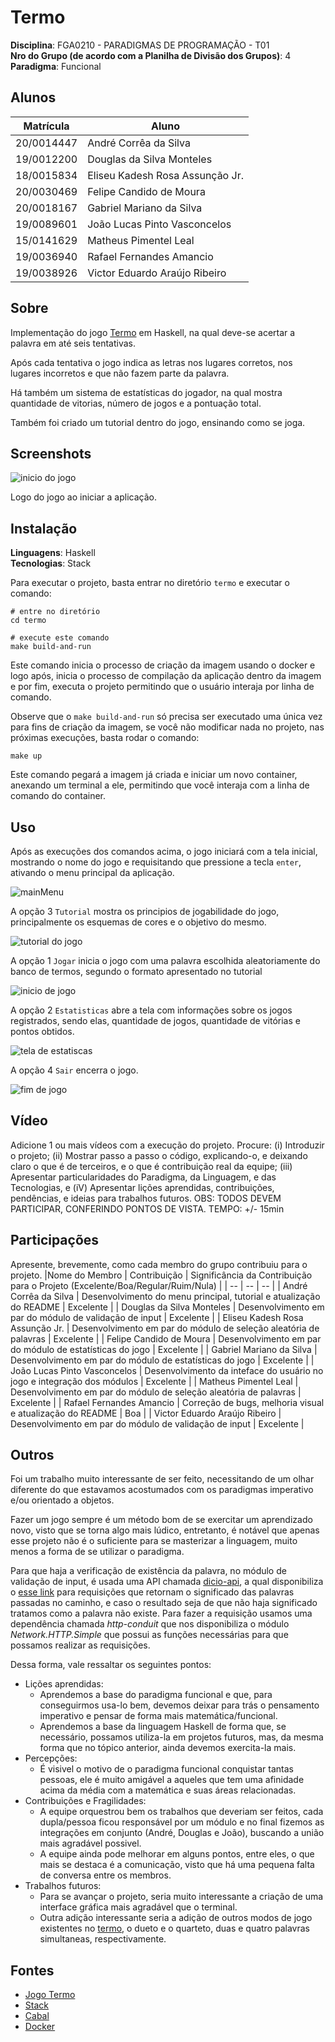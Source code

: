 # Termo

**Disciplina**: FGA0210 - PARADIGMAS DE PROGRAMAÇÃO - T01 <br>
**Nro do Grupo (de acordo com a Planilha de Divisão dos Grupos)**: 4<br>
**Paradigma**: Funcional<br>

## Alunos
|Matrícula | Aluno |
| -- | -- |
| 20/0014447  |  André Corrêa da Silva |
| 19/0012200  |  Douglas da Silva Monteles |
| 18/0015834  |  Eliseu Kadesh Rosa Assunção Jr. |
| 20/0030469  |  Felipe Candido de Moura |
| 20/0018167  |  Gabriel Mariano da Silva |
| 19/0089601  |  João Lucas Pinto Vasconcelos |
| 15/0141629  |  Matheus Pimentel Leal |
| 19/0036940  |  Rafael Fernandes Amancio |
| 19/0038926  |  Victor Eduardo Araújo Ribeiro |

## Sobre 
Implementação do jogo [Termo](https://term.ooo) em Haskell, na qual deve-se acertar a palavra em até seis tentativas.

Após cada tentativa o jogo indica as letras nos lugares corretos, nos lugares incorretos e que não fazem parte da palavra.

Há também um sistema de estatísticas do jogador, na qual mostra quantidade de vitorias, número de jogos e a pontuação total.

Também foi criado um tutorial dentro do jogo, ensinando como se joga.

## Screenshots
![inicio do jogo](./images/logo.png)

Logo do jogo ao iniciar a aplicação.


## Instalação 
**Linguagens**: Haskell<br>
**Tecnologias**: Stack<br>

Para executar o projeto, basta entrar no diretório `termo` e executar o comando:

```
# entre no diretório
cd termo

# execute este comando
make build-and-run
```

Este comando inicia o processo de criação da imagem usando o docker e logo após, inicia o processo de compilação da aplicação dentro da imagem e por fim, executa o projeto permitindo que o usuário interaja por linha de comando.

Observe que o `make build-and-run` só precisa ser executado uma única vez para fins de criação da imagem, se você não modificar nada no projeto, nas próximas execuções, basta rodar o comando:

```
make up
```

Este comando pegará a imagem já criada e iniciar um novo container, anexando um terminal a ele, permitindo que você interaja com a linha de comando do container.

## Uso 
Após as execuções dos comandos acima, o jogo iniciará com a tela inicial, mostrando o nome do jogo e requisitando que pressione a tecla `enter`, ativando o menu principal da aplicação.

![mainMenu](./images/menuPrincipal.png)

A opção 3 `Tutorial` mostra os principios de jogabilidade do jogo, principalmente os esquemas de cores e o objetivo do mesmo.

![tutorial do jogo](./images/tutorial.png)

A opção 1 `Jogar` inicia o jogo com uma palavra escolhida aleatoriamente do banco de termos, segundo o formato apresentado no tutorial

![inicio de jogo](./images/inicioJogo.png)

A opção 2 `Estatisticas` abre a tela com informações sobre os jogos registrados, sendo elas, quantidade de jogos, quantidade de vitórias e pontos obtidos.

![tela de estatiscas](./images/estatisticas.png) 

A opção 4 `Sair` encerra o jogo.

![fim de jogo](./images/endGame.png)

## Vídeo
Adicione 1 ou mais vídeos com a execução do projeto.
Procure: 
(i) Introduzir o projeto;
(ii) Mostrar passo a passo o código, explicando-o, e deixando claro o que é de terceiros, e o que é contribuição real da equipe;
(iii) Apresentar particularidades do Paradigma, da Linguagem, e das Tecnologias, e
(iV) Apresentar lições aprendidas, contribuições, pendências, e ideias para trabalhos futuros.
OBS: TODOS DEVEM PARTICIPAR, CONFERINDO PONTOS DE VISTA.
TEMPO: +/- 15min

## Participações
Apresente, brevemente, como cada membro do grupo contribuiu para o projeto.
|Nome do Membro | Contribuição | Significância da Contribuição para o Projeto (Excelente/Boa/Regular/Ruim/Nula) |
| -- | -- | -- |
| André Corrêa da Silva | Desenvolvimento do menu principal, tutorial e atualização do README |  Excelente  |
| Douglas da Silva Monteles | Desenvolvimento em par do módulo de validação de input |  Excelente  |
| Eliseu Kadesh Rosa Assunção Jr. |  Desenvolvimento em par do módulo de seleção aleatória de palavras |  Excelente  |
| Felipe Candido de Moura | Desenvolvimento em par do módulo de estatísticas do jogo  |  Excelente  |
| Gabriel Mariano da Silva |  Desenvolvimento em par do módulo de estatísticas do jogo |  Excelente  |
| João Lucas Pinto Vasconcelos | Desenvolvimento da inteface do usuário no jogo e integração dos módulos |  Excelente  |
| Matheus Pimentel Leal | Desenvolvimento em par do módulo de seleção aleatória de palavras |  Excelente  |
| Rafael Fernandes Amancio | Correção de bugs, melhoria visual e atualização do README |  Boa  |
| Victor Eduardo Araújo Ribeiro | Desenvolvimento em par do módulo de validação de input |  Excelente  |

## Outros 

Foi um trabalho muito interessante de ser feito, necessitando de um olhar diferente do que estavamos acostumados com os paradigmas imperativo e/ou orientado a objetos.

Fazer um jogo sempre é um método bom de se exercitar um aprendizado novo, visto que se torna algo mais lúdico, entretanto, é notável que apenas esse projeto não é o suficiente para se masterizar a linguagem, muito menos a forma de se utilizar o paradigma.

Para que haja a verificação de existência da palavra, no módulo de validação de input, é usada uma API chamada [dicio-api](https://github.com/ThiagoNelsi/dicio-api), a qual disponibiliza o [esse link](dicio-api-ten.vercel.app/v2/palavra) para requisições que retornam o significado das palavras passadas no caminho, e caso o resultado seja de que não haja significado tratamos como a palavra não existe. Para fazer a requisição usamos uma dependência chamada *http-conduit* que nos disponibiliza o módulo *Network.HTTP.Simple* que possui as funções necessárias para que possamos realizar as requisições.

Dessa forma, vale ressaltar os seguintes pontos:
- Lições aprendidas: 
    - Aprendemos a base do paradigma funcional e que, para conseguirmos usa-lo bem, devemos deixar para trás o pensamento imperativo e pensar de forma mais matemática/funcional.
    - Aprendemos a base da linguagem Haskell de forma que, se necessário, possamos utiliza-la em projetos futuros, mas, da mesma forma que no tópico anterior, ainda devemos exercita-la mais.
- Percepções:
    - É visivel o motivo de o paradigma funcional conquistar tantas pessoas, ele é muito amigável a aqueles que tem uma afinidade acima da média com a matemática e suas áreas relacionadas.
- Contribuições e Fragilidades:
    - A equipe orquestrou bem os trabalhos que deveriam ser feitos, cada dupla/pessoa ficou responsável por um módulo e no final fizemos as integrações em conjunto (André, Douglas e João), buscando a união mais agradável possivel.
    - A equipe ainda pode melhorar em alguns pontos, entre eles, o que mais se destaca é a comunicação, visto que há uma pequena falta de conversa entre os membros.
- Trabalhos futuros:
    - Para se avançar o projeto, seria muito interessante a criação de uma interface gráfica mais agradável que o terminal.
    - Outra adição interessante seria a adição de outros modos de jogo existentes no [termo](https://term.ooo), o dueto e o quarteto, duas e quatro palavras simultaneas, respectivamente.


## Fontes
- [Jogo Termo](https://term.ooo) 
- [Stack](https://docs.haskellstack.org/en/stable/) 
- [Cabal](https://www.haskell.org/cabal/)
- [Docker](https://www.docker.com)


